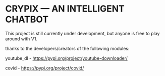 # CRYPIX — AN INTELLIGENT CHATBOT
This project is still currently under development, but anyone is free to play around with V1.

thanks to the developers/creators of the following modules:

youtube_dl - https://pypi.org/project/youtube-downloader/

covid - https://pypi.org/project/covid/


